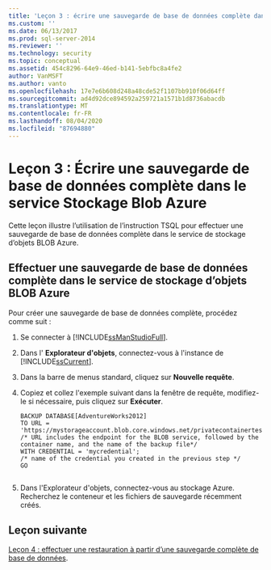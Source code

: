 ```yaml
---
title: 'Leçon 3 : écrire une sauvegarde de base de données complète dans le service de stockage d’objets BLOB Azure | Microsoft Docs'
ms.custom: ''
ms.date: 06/13/2017
ms.prod: sql-server-2014
ms.reviewer: ''
ms.technology: security
ms.topic: conceptual
ms.assetid: 454c8296-64e9-46ed-b141-5ebfbc8a4fe2
author: VanMSFT
ms.author: vanto
ms.openlocfilehash: 17e7e6b608d248a48cde52f1107bb910f06d64ff
ms.sourcegitcommit: ad4d92dce894592a259721a1571b1d8736abacdb
ms.translationtype: MT
ms.contentlocale: fr-FR
ms.lasthandoff: 08/04/2020
ms.locfileid: "87694880"
---
```

# <a name="lesson-3-write-a-full-database-backup-to-the-azure-blob-storage-service"></a>Leçon 3 : Écrire une sauvegarde de base de données complète dans le service Stockage Blob Azure
  Cette leçon illustre l’utilisation de l’instruction TSQL pour effectuer une sauvegarde de base de données complète dans le service de stockage d’objets BLOB Azure.  
  
## <a name="perform-a-full-database-backup-to-the-azure-blob-storage-service"></a>Effectuer une sauvegarde de base de données complète dans le service de stockage d’objets BLOB Azure  
 Pour créer une sauvegarde de base de données complète, procédez comme suit :  
  
1.  Se connecter à [!INCLUDE[ssManStudioFull](../includes/ssmanstudiofull-md.md)].  
  
2.  Dans l' **Explorateur d'objets**, connectez-vous à l'instance de [!INCLUDE[ssCurrent](../includes/sscurrent-md.md)].  
  
3.  Dans la barre de menus standard, cliquez sur **Nouvelle requête**.  
  
4.  Copiez et collez l'exemple suivant dans la fenêtre de requête, modifiez-le si nécessaire, puis cliquez sur **Exécuter**.  
  
    ```  
    BACKUP DATABASE[AdventureWorks2012]   
    TO URL = 'https://mystorageaccount.blob.core.windows.net/privatecontainertest/AdventureWorks2012.bak'   
    /* URL includes the endpoint for the BLOB service, followed by the container name, and the name of the backup file*/   
    WITH CREDENTIAL = 'mycredential';  
    /* name of the credential you created in the previous step */   
    GO  
  
    ```  
  
5.  Dans l'Explorateur d'objets, connectez-vous au stockage Azure. Recherchez le conteneur et les fichiers de sauvegarde récemment créés.  
  
## <a name="next-lesson"></a>Leçon suivante  
 [Leçon 4 : effectuer une restauration à partir d’une sauvegarde complète de base de données](../../2014/tutorials/lesson-4-perform-a-restore-from-a-full-database-backup.md).  
  
  
